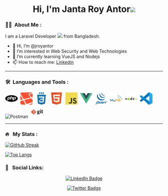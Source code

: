 <h1 align="center">Hi, I'm Janta Roy Antor<img src="https://media.giphy.com/media/hvRJCLFzcasrR4ia7z/giphy.gif" width="40"></h1>


### :man_technologist: &nbsp;About Me :

I am a Laravel Developer <img src="https://media.giphy.com/media/WUlplcMpOCEmTGBtBW/giphy.gif" width="30"> from Bangladesh.

- 👋 Hi, I’m @jroyantor
- 👀 I’m interested in Web Security and Web Technologies
- 🌱 I’m currently learning VueJS and Nodejs
- 📫 How to reach me: 
[Linkedin](https://www.linkedin.com/in/jrantor/)

---

### 🛠 &nbsp;Languages and Tools :

<p>
<img src="https://github.com/devicons/devicon/blob/master/icons/php/php-plain.svg" title="PHP" alt="PHP" width="40" height="40"/>&nbsp;
<img src="https://github.com/devicons/devicon/blob/master/icons/laravel/laravel-plain.svg" title="Laravel" alt="Laravel" width="40" height="40"/>&nbsp;
<img src="https://github.com/devicons/devicon/blob/master/icons/css3/css3-plain-wordmark.svg"  title="CSS3" alt="CSS" width="40" height="40"/>&nbsp;
<img src="https://github.com/devicons/devicon/blob/master/icons/html5/html5-original.svg" title="HTML5" alt="HTML" width="40" height="40"/>&nbsp;
<img src="https://github.com/devicons/devicon/blob/master/icons/javascript/javascript-original.svg" title="JavaScript" alt="JavaScript" width="40" height="40"/>&nbsp;
<img src="https://github.com/devicons/devicon/blob/master/icons/vuejs/vuejs-original.svg" title="VueJs" alt="VueJs" width="40" height="40"/>&nbsp;
<img src="https://github.com/devicons/devicon/blob/master/icons/jquery/jquery-plain-wordmark.svg" title="jQuery"  alt="jQuery" width="40" height="40"/>&nbsp;
<img src="https://github.com/devicons/devicon/blob/master/icons/mysql/mysql-original-wordmark.svg" title="MySQL"  alt="MySQL" width="40" height="40"/>&nbsp;
<img src="https://github.com/devicons/devicon/blob/master/icons/nodejs/nodejs-original-wordmark.svg" title="NodeJS" alt="NodeJS" width="40" height="40"/>&nbsp;
<img src="https://github.com/devicons/devicon/blob/master/icons/vscode/vscode-original.svg" title="VSCode" alt="VSCode" width="40" height="40"/>&nbsp;
<img src="https://www.vectorlogo.zone/logos/getpostman/getpostman-icon.svg" title="Postman"  alt="Postman" width="40" height="40"/>&nbsp;
<img src="https://github.com/devicons/devicon/blob/master/icons/git/git-original-wordmark.svg" title="Git" **alt="Git" width="40" height="40"/>&nbsp;
</p>

---

### 🔥 &nbsp; My Stats :
[![GitHub Streak](http://github-readme-streak-stats.herokuapp.com?user=jroyantor&theme=dark&background=000000)](https://git.io/streak-stats)

[![Top Langs](https://github-readme-stats.vercel.app/api/top-langs/?username=jroyantor&layout=compact&theme=vision-friendly-dark)](https://github.com/anuraghazra/github-readme-stats)

### 👋 &nbsp; Social Links:

<p align="center">
<a href="https://www.linkedin.com/in/jrantor"><img src="https://img.shields.io/badge/LinkedIn-blue?style=for-the-badge&logo=linkedin&logoColor=white" alt="LinkedIn Badge"></a>
</p>

<p align="center">
<a href="https://www.twitter.com/jroyantor"><img src="https://img.shields.io/badge/Twitter-blue?style=for-the-badge&logo=twitter&logoColor=white" alt="Twitter Badge"></a>
</p>
